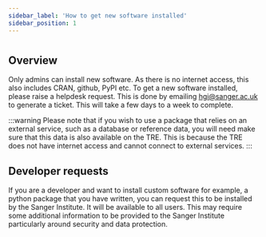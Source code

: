 ```yaml
---
sidebar_label: 'How to get new software installed'
sidebar_position: 1
---
```


# 

## **Overview**

Only admins can install new software. As there is no internet access, this also includes CRAN, github, PyPI etc. To get a new software installed, please raise a helpdesk request. This is done by emailing [hgi@sanger.ac.uk](mailto:hgi@sanger.ac.uk) to generate a ticket. This will take a few days to
a week to complete. 

:::warning
    Please note that if you wish to use a package that relies on an 
    external service, such as a database or reference data, you will need make sure that this data is also available on the TRE. This
    is because the TRE does not have internet access and cannot connect to external services.
:::


    
## Developer requests    
If you are a developer and want to install custom software for example, a python package that you have written, you can request this to be installed by the Sanger Institute. It will be available to all users. This may require some additional information to be provided to the Sanger Institute particularly around security and data protection. 

